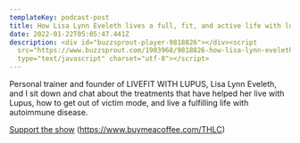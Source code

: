 ```yaml
---
templateKey: podcast-post
title: How Lisa Lynn Eveleth lives a full, fit, and active life with lupus.
date: 2022-01-22T05:05:47.441Z
description: <div id="buzzsprout-player-9818826"></div><script
  src="https://www.buzzsprout.com/1903968/9818826-how-lisa-lynn-eveleth-lives-a-full-fit-and-active-life-with-lupus.js?container_id=buzzsprout-player-9818826&player=small"
  type="text/javascript" charset="utf-8"></script>
---
```

Personal trainer and founder of LIVEFIT WITH LUPUS, Lisa Lynn Eveleth, and I sit down and chat about the treatments that have helped her live with Lupus, how to get out of victim mode, and live a fulfilling life with autoimmune disease.

[Support the show](https://www.buymeacoffee.com/THLC) (https://www.buymeacoffee.com/THLC)